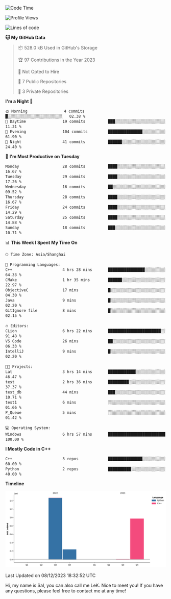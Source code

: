 <!--START_SECTION:waka-->
![Code Time](http://img.shields.io/badge/Code%20Time-70%20hrs%2024%20mins-blue)

![Profile Views](http://img.shields.io/badge/Profile%20Views-11-blue)

![Lines of code](https://img.shields.io/badge/From%20Hello%20World%20I%27ve%20Written-2.7%20million%20lines%20of%20code-blue)

**🐱 My GitHub Data** 

> 📦 528.0 kB Used in GitHub's Storage 
 > 
> 🏆 97 Contributions in the Year 2023
 > 
> 🚫 Not Opted to Hire
 > 
> 📜 7 Public Repositories 
 > 
> 🔑 3 Private Repositories 
 > 
**I'm a Night 🦉** 

```text
🌞 Morning                4 commits           █░░░░░░░░░░░░░░░░░░░░░░░░   02.38 % 
🌆 Daytime                19 commits          ███░░░░░░░░░░░░░░░░░░░░░░   11.31 % 
🌃 Evening                104 commits         ███████████████░░░░░░░░░░   61.90 % 
🌙 Night                  41 commits          ██████░░░░░░░░░░░░░░░░░░░   24.40 % 
```
📅 **I'm Most Productive on Tuesday** 

```text
Monday                   28 commits          ████░░░░░░░░░░░░░░░░░░░░░   16.67 % 
Tuesday                  29 commits          ████░░░░░░░░░░░░░░░░░░░░░   17.26 % 
Wednesday                16 commits          ██░░░░░░░░░░░░░░░░░░░░░░░   09.52 % 
Thursday                 28 commits          ████░░░░░░░░░░░░░░░░░░░░░   16.67 % 
Friday                   24 commits          ████░░░░░░░░░░░░░░░░░░░░░   14.29 % 
Saturday                 25 commits          ████░░░░░░░░░░░░░░░░░░░░░   14.88 % 
Sunday                   18 commits          ███░░░░░░░░░░░░░░░░░░░░░░   10.71 % 
```


📊 **This Week I Spent My Time On** 

```text
🕑︎ Time Zone: Asia/Shanghai

💬 Programming Languages: 
C++                      4 hrs 28 mins       ████████████████░░░░░░░░░   64.33 % 
CMake                    1 hr 35 mins        ██████░░░░░░░░░░░░░░░░░░░   22.97 % 
ObjectiveC               17 mins             █░░░░░░░░░░░░░░░░░░░░░░░░   04.30 % 
Java                     9 mins              █░░░░░░░░░░░░░░░░░░░░░░░░   02.20 % 
GitIgnore file           8 mins              █░░░░░░░░░░░░░░░░░░░░░░░░   02.15 % 

🔥 Editors: 
CLion                    6 hrs 22 mins       ███████████████████████░░   91.48 % 
VS Code                  26 mins             ██░░░░░░░░░░░░░░░░░░░░░░░   06.33 % 
IntelliJ                 9 mins              █░░░░░░░░░░░░░░░░░░░░░░░░   02.20 % 

🐱‍💻 Projects: 
Lat                      3 hrs 14 mins       ████████████░░░░░░░░░░░░░   46.47 % 
test                     2 hrs 36 mins       █████████░░░░░░░░░░░░░░░░   37.37 % 
test_db                  44 mins             ███░░░░░░░░░░░░░░░░░░░░░░   10.71 % 
test1                    6 mins              ░░░░░░░░░░░░░░░░░░░░░░░░░   01.66 % 
P_Queue                  5 mins              ░░░░░░░░░░░░░░░░░░░░░░░░░   01.42 % 

💻 Operating System: 
Windows                  6 hrs 57 mins       █████████████████████████   100.00 % 
```

**I Mostly Code in C++** 

```text
C++                      3 repos             ███████████████░░░░░░░░░░   60.00 % 
Python                   2 repos             ██████████░░░░░░░░░░░░░░░   40.00 % 
```



**Timeline**

![Lines of Code chart](https://raw.githubusercontent.com/LeKZzzz/LeKZzzz/master/assets/bar_graph.png)


 Last Updated on 08/12/2023 18:32:52 UTC
<!--END_SECTION:waka-->

 Hi, my name is Sal, you can also call me LeK. Nice to meet you! If you have any questions, please feel free to contact me at any time!
